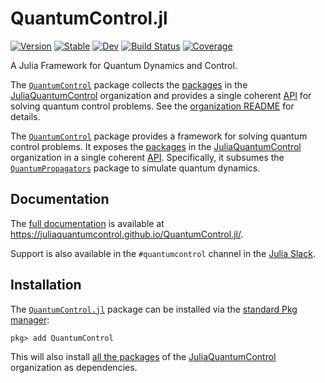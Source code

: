 # QuantumControl.jl

[![Version](https://juliahub.com/docs/QuantumControl/version.svg)](https://juliahub.com/ui/Packages/QuantumControl/no1zM)
[![Stable](https://img.shields.io/badge/docs-stable-blue.svg)](https://juliaquantumcontrol.github.io/QuantumControl.jl/)
[![Dev](https://img.shields.io/badge/docs-dev-blue.svg)](https://juliaquantumcontrol.github.io/QuantumControl.jl/dev)
[![Build Status](https://github.com/JuliaQuantumControl/QuantumControl.jl/workflows/CI/badge.svg)](https://github.com/JuliaQuantumControl/QuantumControl.jl/actions)
[![Coverage](https://codecov.io/gh/JuliaQuantumControl/QuantumControl.jl/branch/master/graph/badge.svg)](https://codecov.io/gh/JuliaQuantumControl/QuantumControl.jl)

A Julia Framework for Quantum Dynamics and Control.

The [`QuantumControl`][QuantumControl] package collects the [packages][] in the [JuliaQuantumControl][] organization and provides a single coherent [API](https://juliaquantumcontrol.github.io/QuantumControl.jl/dev/api/quantum_control/#QuantumControlAPI) for solving quantum control problems. See the [organization README](https://github.com/JuliaQuantumControl#readme) for details.

The [`QuantumControl`][QuantumControl] package provides a framework for solving quantum control problems. It exposes the [packages][] in the [JuliaQuantumControl][] organization in a single coherent [API](https://juliaquantumcontrol.github.io/QuantumControl.jl/dev/api/quantum_control/#QuantumControlAPI). Specifically, it subsumes the [`QuantumPropagators`][QuantumPropagators] package to simulate quantum dynamics.


## Documentation

The [full documentation](https://juliaquantumcontrol.github.io/QuantumControl.jl/) is available at <https://juliaquantumcontrol.github.io/QuantumControl.jl/>.

Support is also available in the `#quantumcontrol` channel in the [Julia Slack](https://julialang.org/slack/).

## Installation

The [`QuantumControl.jl`][QuantumControl] package can be installed via the [standard Pkg manager](https://docs.julialang.org/en/v1/stdlib/Pkg/):

~~~
pkg> add QuantumControl
~~~

This will also install [all the packages][packages] of the [JuliaQuantumControl][] organization as dependencies.


[JuliaQuantumControl]: https://github.com/JuliaQuantumControl
[QuantumControl]: https://github.com/JuliaQuantumControl/QuantumControl.jl
[QuantumPropagators]: https://github.com/JuliaQuantumControl/QuantumPropagators.jl
[packages]: https://github.com/JuliaQuantumControl#packages
